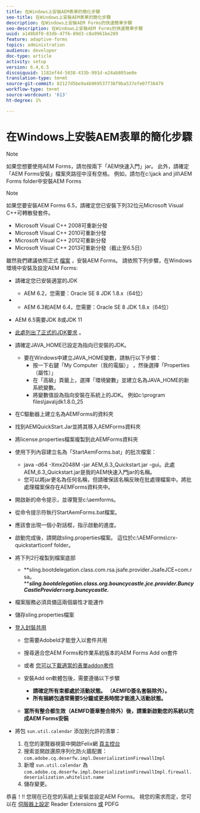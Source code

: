 ```yaml
---
title: 在Windows上安裝AEM表單的簡化步驟
seo-title: 在Windows上安裝AEM表單的簡化步驟
description: 在Windows上安裝AEM Forms的快速簡單步驟
seo-description: 在Windows上安裝AEM Forms的快速簡單步驟
uuid: a148b8f0-83db-47f6-89d3-c8a9961be289
feature: adaptive-forms
topics: administration
audience: developer
doc-type: article
activity: setup
version: 6.4,6.5
discoiquuid: 1182ef4d-5838-433b-991d-e24ab805ae0e
translation-type: tm+mt
source-git-commit: 82127d5be9a4b969537738f9ba537efe07f38479
workflow-type: tm+mt
source-wordcount: '613'
ht-degree: 1%

---
```


# 在Windows上安裝AEM表單的簡化步驟

>[!NOTE]
>如果您想要使用AEM Forms，請勿按兩下「AEM快速入門」jar。
>此外，請確定「AEM Forms安裝」檔案夾路徑中沒有空格。
>例如，請勿在c:\jack and jill\AEM Forms folder中安裝AEM Forms

>[!NOTE]
如果您要安裝AEM Forms 6.5，請確定您已安裝下列32位元Microsoft Visual C++可轉散發套件。

* Microsoft Visual C++ 2008可重新分發
* Microsoft Visual C++ 2010可重新分發
* Microsoft Visual C++ 2012可重新分發
* Microsoft Visual C++ 2013可重新分發（截止至6.5日）

雖然我們建議依照正式 [檔案](https://helpx.adobe.com/experience-manager/6-3/forms/using/installing-configuring-aem-forms-osgi.html) ，安裝AEM Forms。 請依照下列步驟，在Windows環境中安裝及設定AEM Forms:

* 請確定您已安裝適當的JDK
   * AEM 6.2，您需要：Oracle SE 8 JDK 1.8.x（64位）
* 
   * AEM 6.3和AEM 6.4，您需要：Oracle SE 8 JDK 1.8.x（64位）
* AEM 6.5需要JDK 8或JDK 11
* [此處列出了正式的JDK要求](https://helpx.adobe.com/experience-manager/6-3/sites/deploying/using/technical-requirements.html) 。
* 請確定JAVA_HOME已設定為指向已安裝的JDK。
   * 要在Windows中建立JAVA_HOME變數，請執行以下步驟：
      * 按一下右鍵「My Computer（我的電腦）」 ，然後選擇「Properties（屬性）」
      * 在「高級」頁籤上，選擇「環境變數」並建立名為JAVA_HOME的新系統變數。
      * 將變數值設為指向安裝在系統上的JDK。 例如c:\program files\java\jdk1.8.0_25

* 在C驅動器上建立名為AEMForms的資料夾
* 找到AEMQuickStart.Jar並將其移入AEMForms資料夾
* 將license.properties檔案複製到此AEMForms資料夾
* 使用下列內容建立名為「StartAemForms.bat」的批次檔案：
   * java -d64 -Xmx2048M -jar AEM_6.3_Quickstart.jar -gui。此處AEM_6.3_Quickstart.jar是我的AEM快速入門jar的名稱。
   * 您可以將jar更名為任何名稱，但請確保該名稱反映在批處理檔案中。將批處理檔案保存在AEMForms資料夾中。

* 開啟新的命令提示，並導覽至c:\aemforms。

* 從命令提示符執行StartAemForms.bat檔案。

* 應該會出現一個小對話框，指示啟動的進度。

* 啟動完成後，請開啟sling.properties檔案。 這位於c:\AEMForms\crx-quickstart\conf folder。

* 將下列2行複製到檔案底部
   * **sling.bootdelegation.class.com.rsa.jsafe.provider.JsafeJCE=com.rsa。*****sling.bootdelegation.class.org.bouncycastle.jce.provider.BuncyCastleProvider=org.buncycastle.***
* 檔案服務必須具備這兩個屬性才能運作
* 儲存sling.properties檔案

* [登入封裝共用 ](http://localhost:4502/crx/packageshare/login.html)

   * 您需要AdobeId才能登入以套件共用
   * 搜尋適合您AEM Forms和作業系統版本的AEM Forms Add on套件
   * 或者 [您可以下載適當的表單addon套件](https://helpx.adobe.com/aem-forms/kb/aem-forms-releases.html)
   * 安裝Add on軟體包後，需要遵循以下步驟

      * **請確定所有束都處於活動狀態。 （AEMFD簽名套裝除外）。**
      * **所有捆綁包通常需要5分鐘或更長時間才能進入活動狀態。**
   * **當所有整合都生效（AEMFD簽章整合除外）後，請重新啟動您的系統以完成AEM Forms安裝**


* 將包 `sun.util.calendar` 添加到允許的清單：

   1. 在您的瀏覽器視窗中開啟Felix網 [頁主控台](http://localhost:4502/system/console/configMgr)
   2. 搜索並開啟還原序列化防火牆配置： `com.adobe.cq.deserfw.impl.DeserializationFirewallImpl`
   3. 新增 `sun.util.calendar` 為 `com.adobe.cq.deserfw.impl.DeserializationFirewallImpl.firewall.deserialization.whitelist.name`
   4. 儲存變更。

恭喜！!! 您現在已在您的系統上安裝並設定AEM Forms。
視您的需求而定，您可以在 [伺服器上設定](https://helpx.adobe.com/experience-manager/6-3/forms/using/configuring-document-services.html) Reader Extensions [ 或](https://helpx.adobe.com/experience-manager/6-3/forms/using/install-configure-pdf-generator.html) PDFG
